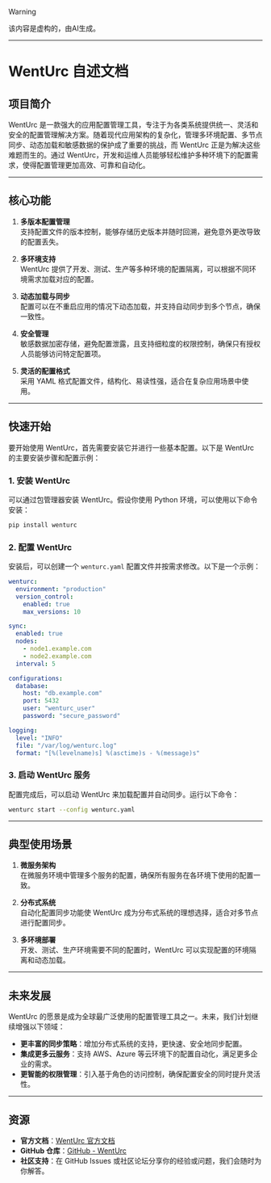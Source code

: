>[!warning]
>该内容是虚构的，由AI生成。
>

---

# WentUrc 自述文档

## 项目简介

WentUrc 是一款强大的应用配置管理工具，专注于为各类系统提供统一、灵活和安全的配置管理解决方案。随着现代应用架构的复杂化，管理多环境配置、多节点同步、动态加载和敏感数据的保护成了重要的挑战，而 WentUrc 正是为解决这些难题而生的。通过 WentUrc，开发和运维人员能够轻松维护多种环境下的配置需求，使得配置管理更加高效、可靠和自动化。

---

## 核心功能

1. **多版本配置管理**  
   支持配置文件的版本控制，能够存储历史版本并随时回溯，避免意外更改导致的配置丢失。

2. **多环境支持**  
   WentUrc 提供了开发、测试、生产等多种环境的配置隔离，可以根据不同环境需求加载对应的配置。

3. **动态加载与同步**  
   配置可以在不重启应用的情况下动态加载，并支持自动同步到多个节点，确保一致性。

4. **安全管理**  
   敏感数据加密存储，避免配置泄露，且支持细粒度的权限控制，确保只有授权人员能够访问特定配置项。

5. **灵活的配置格式**  
   采用 YAML 格式配置文件，结构化、易读性强，适合在复杂应用场景中使用。

---

## 快速开始

要开始使用 WentUrc，首先需要安装它并进行一些基本配置。以下是 WentUrc 的主要安装步骤和配置示例：

### 1. 安装 WentUrc

可以通过包管理器安装 WentUrc。假设你使用 Python 环境，可以使用以下命令安装：

```bash
pip install wenturc
```

### 2. 配置 WentUrc

安装后，可以创建一个 `wenturc.yaml` 配置文件并按需求修改。以下是一个示例：

```yaml
wenturc:
  environment: "production"
  version_control:
    enabled: true
    max_versions: 10

sync:
  enabled: true
  nodes:
    - node1.example.com
    - node2.example.com
  interval: 5

configurations:
  database:
    host: "db.example.com"
    port: 5432
    user: "wenturc_user"
    password: "secure_password"

logging:
  level: "INFO"
  file: "/var/log/wenturc.log"
  format: "[%(levelname)s] %(asctime)s - %(message)s"
```

### 3. 启动 WentUrc 服务

配置完成后，可以启动 WentUrc 来加载配置并自动同步。运行以下命令：

```bash
wenturc start --config wenturc.yaml
```

---

## 典型使用场景

1. **微服务架构**  
   在微服务环境中管理多个服务的配置，确保所有服务在各环境下使用的配置一致。

2. **分布式系统**  
   自动化配置同步功能使 WentUrc 成为分布式系统的理想选择，适合对多节点进行配置同步。

3. **多环境部署**  
   开发、测试、生产环境需要不同的配置时，WentUrc 可以实现配置的环境隔离和动态加载。

---

## 未来发展

WentUrc 的愿景是成为全球最广泛使用的配置管理工具之一。未来，我们计划继续增强以下领域：

- **更丰富的同步策略**：增加分布式系统的支持，更快速、安全地同步配置。
- **集成更多云服务**：支持 AWS、Azure 等云环境下的配置自动化，满足更多企业的需求。
- **更智能的权限管理**：引入基于角色的访问控制，确保配置安全的同时提升灵活性。

---

## 资源

- **官方文档**：[WentUrc 官方文档](https://wenturc.com/)
- **GitHub 仓库**：[GitHub - WentUrc](https://github.com/unerge/vuepress-starter)
- **社区支持**：在 GitHub Issues 或社区论坛分享你的经验或问题，我们会随时为你解答。
